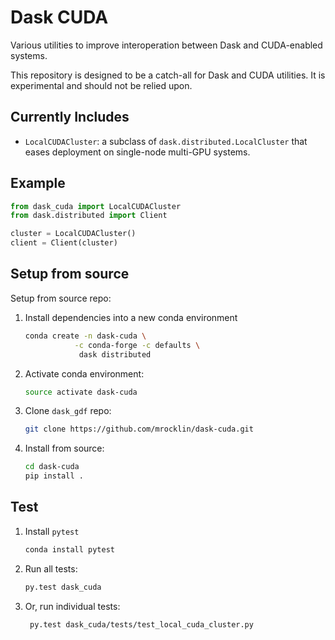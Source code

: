 Dask CUDA
=========

Various utilities to improve interoperation between Dask and CUDA-enabled
systems.

This repository is designed to be a catch-all for Dask and CUDA utilities.
It is experimental and should not be relied upon.

Currently Includes
------------------

-   `LocalCUDACluster`: a subclass of `dask.distributed.LocalCluster` that
    eases deployment on single-node multi-GPU systems.


Example
-------

```python
from dask_cuda import LocalCUDACluster
from dask.distributed import Client

cluster = LocalCUDACluster()
client = Client(cluster)
```
## Setup from source

Setup from source repo:

1.  Install dependencies into a new conda environment
    ```bash
    conda create -n dask-cuda \
               -c conda-forge -c defaults \
                dask distributed
    ``` 
2. Activate conda environment:
    ```bash
    source activate dask-cuda
    ```
3.  Clone `dask_gdf` repo:
    ```bash
    git clone https://github.com/mrocklin/dask-cuda.git
    ```
4.  Install from source:
    ```bash
    cd dask-cuda
    pip install .
    ```
## Test

1.  Install `pytest`
    ```bash
    conda install pytest
    ```
2.  Run all tests:
    ```bash
    py.test dask_cuda
    ```
3. Or, run individual tests:
    ```bash
     py.test dask_cuda/tests/test_local_cuda_cluster.py
    ```
